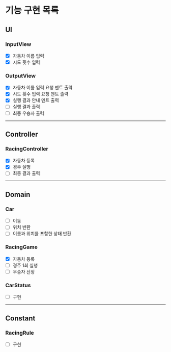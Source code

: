 # 기능 구현 목록

## UI
### InputView
- [x] 자동차 이름 입력
- [x] 시도 횟수 입력

### OutputView
- [x] 자동차 이름 입력 요청 멘트 출력
- [x] 시도 횟수 입력 요청 멘트 출력
- [x] 실행 결과 안내 멘트 출력
- [ ] 실행 결과 출력
- [ ] 최종 우승자 출력 
---

## Controller
### RacingController
- [x] 자동차 등록
- [x] 경주 실행
- [ ] 최종 결과 출력
---

## Domain
### Car
- [ ] 이동
- [ ] 위치 반환
- [ ] 이름과 위치를 포함한 상태 반환

### RacingGame
- [x] 자동차 등록
- [ ] 경주 1회 실행
- [ ] 우승자 선정

### CarStatus
- [ ] 구현
---

## Constant
### RacingRule
- [ ] 구현